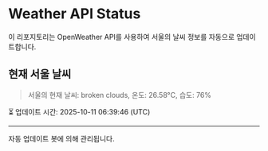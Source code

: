 
# Weather API Status

이 리포지토리는 OpenWeather API를 사용하여 서울의 날씨 정보를 자동으로 업데이트합니다.

## 현재 서울 날씨
> 서울의 현재 날씨: broken clouds, 온도: 26.58°C, 습도: 76%

⏳ 업데이트 시간: 2025-10-11 06:39:46 (UTC)

---
자동 업데이트 봇에 의해 관리됩니다.
